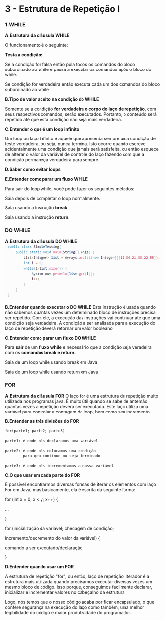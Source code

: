 # 3 - Estrutura de Repetição I

### 1.WHILE
**A.Estrutura da cláusula WHILE**

O funcionamento é o seguinte: 

**Testa a condição:** 

Se a condição for falsa então pula todos os comandos do bloco subordinado 
ao while e passa a executar os comandos após o bloco do while. 

Se condição for verdadeira então executa cada um dos comandos do 
bloco subordinado ao while

**B.Tipo de valor aceito na condição do WHILE**

Somente se a condição **for verdadeira o corpo do laço de repetição**, 
com seus respectivos comandos, serão executados. 
Portanto, o conteúdo será repetido até que esta condição não seja 
mais verdadeira.

**C.Entender o que é um loop infinito**

Um loop ou laço infinito é aquele que apresenta sempre uma condição de teste verdadeira,
ou seja, nunca termina.
Isto ocorre quando escreve acidentalmente uma condição que jamais será satisfeita, 
ou então esquece de alterar o valor da variável de controle do laço fazendo com que a 
condição permaneça verdadeira para sempre.

**D.Saber como evitar loops**


**E.Entender como parar um fluxo WHILE**

Para sair do loop while, você pode fazer os seguintes métodos:

Saia depois de completar o loop normalmente.

Saia usando a instrução **break**.

Saia usando a instrução **return**.


### DO WHILE
**A.Estrutura da cláusula DO WHILE**
![img_6.png](img_6.png)

**B.Entender quando executar o DO WHILE**
Esta instrução é usada quando não sabemos quantas vezes um determinado bloco de instruções 
precisa ser repetido. Com ele, a execução das instruções vai continuar até que uma condição 
seja verdadeira. 
A condição a ser analisada para a execução do laço de repetição deverá retornar um 
valor booleano

**C.Entender como parar um fluxo DO WHILE**

Para **sair** de um **fluxo while** e necessário que a condição seja veradeira
com os **comandos break e return.**

Saia de um loop while usando break em Java

Saia de um loop while usando return em Java


### FOR
**A.Estrutura da cláusula FOR**
O laço for é uma estrutura de repetição muito utilizada nos programas java. 
É muito útil quando se sabe de antemão quantas vezes a repetição deverá ser executada. 
Este laço utiliza uma variável para controlar a contagem do loop, bem como seu incremento

**B.Entender as três divisões do FOR**

    for(parte1; parte2; parte3)

	parte1: é onde nós declaramos uma variável
        
	parte2: é onde nós colocamos uma condição
        	para qeu continue ou seja terminado
        
	parte3: é onde nós incrementamos a nossa variável

**C.O que usar em cada parte do FOR**

É possível encontrarmos diversas formas de iterar os elementos com laço For em Java, mas
basicamente, ela é escrita da seguinte forma:

for (int x = 0; x < y; x++) {

...

}

for (inicialização da variável; checagem de condição; 

incremento/decremento do valor da variável) {  

comando a ser executado/declaração

}


**D.Entender quando usar um FOR**

A estrutura de repetição "for", ou então, laço de repetição, iterador é a estrutura mais 
utilizada quando precisamos executar diversas vezes um mesmo bloco de código. 
Isso porque, conseguimos facilmente declarar, inicializar e incrementar valores no 
cabeçalho da estrutura. 

Logo, nós temos que o nosso código acaba por ficar encapsulado, o que confere 
segurança na execução do laço como também, uma melhor legibilidade do código e 
maior produtividade do programador.